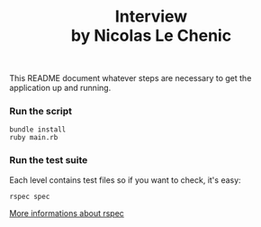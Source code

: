 <h1 align="center">Interview<br/>by Nicolas Le Chenic</h1>

<br/>

<div align="center">

</div>


This README document whatever steps are necessary to get the application up and running.

### Run the script

```shell
bundle install
ruby main.rb
```

### Run the test suite

Each level contains test files so if you want to check, it's easy:

```shell
rspec spec
```

[More informations about rspec](https://relishapp.com/rspec)

